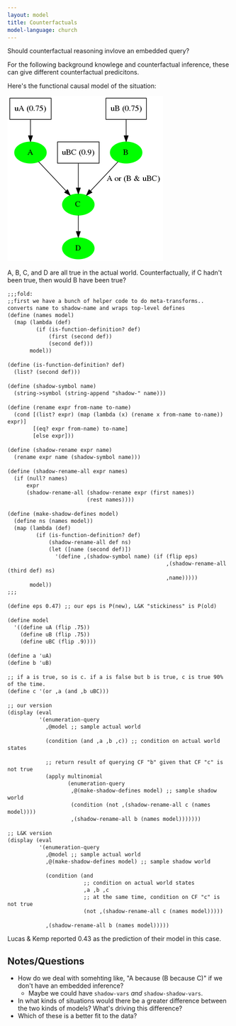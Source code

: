 ```yaml
---
layout: model
title: Counterfactuals
model-language: church
---
```


Should counterfactual reasoning invlove an embedded query?

For the following background knowlege and counterfactual inference, these can give different counterfactual predicitons.

Here's the functional causal model of the situation:

![story5.png](../assets/img/story5.png)

A, B, C, and D are all true in the actual world. Counterfactually, if C hadn't been true, then would B have been true?

~~~~
;;;fold:
;;first we have a bunch of helper code to do meta-transforms.. converts name to shadow-name and wraps top-level defines
(define (names model)
  (map (lambda (def)
         (if (is-function-definition? def)
             (first (second def))
             (second def)))
       model))

(define (is-function-definition? def)
  (list? (second def)))

(define (shadow-symbol name)
  (string->symbol (string-append "shadow-" name)))

(define (rename expr from-name to-name)
  (cond [(list? expr) (map (lambda (x) (rename x from-name to-name)) expr)]
        [(eq? expr from-name) to-name]
        [else expr]))

(define (shadow-rename expr name)
  (rename expr name (shadow-symbol name)))

(define (shadow-rename-all expr names)
  (if (null? names)
      expr
      (shadow-rename-all (shadow-rename expr (first names))
                         (rest names))))

(define (make-shadow-defines model)
  (define ns (names model))
  (map (lambda (def)
         (if (is-function-definition? def)
             (shadow-rename-all def ns)
             (let ([name (second def)])
               '(define ,(shadow-symbol name) (if (flip eps) 
                                                  ,(shadow-rename-all (third def) ns) 
                                                  ,name)))))
       model))
;;;

(define eps 0.47) ;; our eps is P(new), L&K "stickiness" is P(old)

(define model 
  '((define uA (flip .75))
    (define uB (flip .75))
    (define uBC (flip .9))))

(define a 'uA)
(define b 'uB)

;; if a is true, so is c. if a is false but b is true, c is true 90% of the time.
(define c '(or ,a (and ,b uBC)))

;; our version
(display (eval
          '(enumeration-query
            ,@model ;; sample actual world

            (condition (and ,a ,b ,c)) ;; condition on actual world states

            ;; return result of querying CF "b" given that CF "c" is not true
            (apply multinomial
                   (enumeration-query
                    ,@(make-shadow-defines model) ;; sample shadow world
                    (condition (not ,(shadow-rename-all c (names model))))
                    ,(shadow-rename-all b (names model)))))))

;; L&K version
(display (eval
          '(enumeration-query
            ,@model ;; sample actual world
            ,@(make-shadow-defines model) ;; sample shadow world

            (condition (and
                        ;; condition on actual world states
                        ,a ,b ,c 
                        ;; at the same time, condition on CF "c" is not true
                        (not ,(shadow-rename-all c (names model)))))

            ,(shadow-rename-all b (names model)))))
~~~~

Lucas & Kemp reported 0.43 as the prediction of their model in this case.

## Notes/Questions

* How do we deal with somehting like, "A because (B because C)" if we don't have an embedded inference?
	- Maybe we could have `shadow-vars` *and* `shadow-shadow-vars`.
* In what kinds of situations would there be a greater difference between the two kinds of models? What's driving this difference?
* Which of these is a better fit to the data?